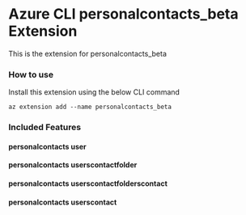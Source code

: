 # Azure CLI personalcontacts_beta Extension #
This is the extension for personalcontacts_beta

### How to use ###
Install this extension using the below CLI command
```
az extension add --name personalcontacts_beta
```

### Included Features ###
#### personalcontacts user ####
#### personalcontacts userscontactfolder ####
#### personalcontacts userscontactfolderscontact ####
#### personalcontacts userscontact ####